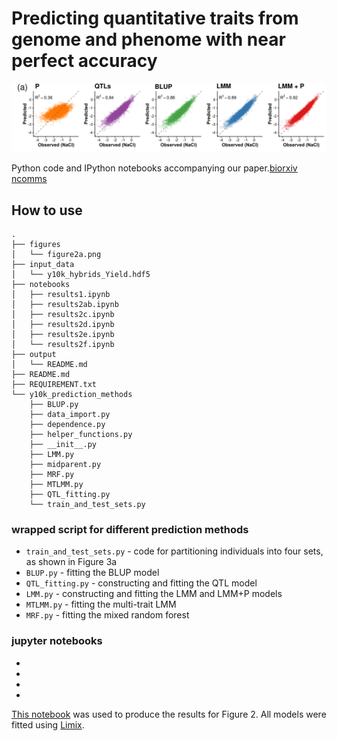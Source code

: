 # Predicting quantitative traits from genome and phenome with near perfect accuracy

![Figure 2a](./figures/figure2a.png)

Python code and IPython notebooks accompanying our paper.[biorxiv](http://biorxiv.org/content/early/2015/10/26/029868) [ncomms](http://www.nature.com/ncomms/2016/160510/ncomms11512/full/ncomms11512.html)


## How to use
```
.
├── figures
│   └── figure2a.png
├── input_data
│   └── y10k_hybrids_Yield.hdf5
├── notebooks
│   ├── results1.ipynb
│   ├── results2ab.ipynb
│   ├── results2c.ipynb
│   ├── results2d.ipynb
│   ├── results2e.ipynb
│   └── results2f.ipynb
├── output
│   └── README.md
├── README.md
├── REQUIREMENT.txt
└── y10k_prediction_methods
    ├── BLUP.py
    ├── data_import.py
    ├── dependence.py
    ├── helper_functions.py
    ├── __init__.py
    ├── LMM.py
    ├── midparent.py
    ├── MRF.py
    ├── MTLMM.py
    ├── QTL_fitting.py
    └── train_and_test_sets.py
```

### wrapped script for different prediction methods
- `train_and_test_sets.py` - code for partitioning individuals into four sets, as shown in Figure 3a
- `BLUP.py` - fitting the BLUP model
- `QTL_fitting.py` - constructing and fitting the QTL model
- `LMM.py` - constructing and fitting the LMM and LMM+P models
- `MTLMM.py` - fitting the multi-trait LMM
- `MRF.py` - fitting the mixed random forest

### jupyter notebooks
- 
-
-
- 

[This notebook](results2ab.ipynb) was used to produce the results for Figure 2. 
All models were fitted using [Limix](https://github.com/PMBio/limix). 
